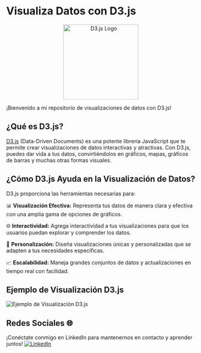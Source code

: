# Visualiza Datos con D3.js

<p align="center">
  <img src="https://cdn.icon-icons.com/icons2/2415/PNG/512/djs_plain_logo_icon_146568.png" alt="D3.js Logo" width="200">
</p>

¡Bienvenido a mi repositorio de visualizaciones de datos con D3.js!

## ¿Qué es D3.js?

[D3.js](https://d3js.org/) (Data-Driven Documents) es una potente librería JavaScript que te permite crear visualizaciones de datos interactivas y atractivas. Con D3.js, puedes dar vida a tus datos, convirtiéndolos en gráficos, mapas, gráficos de barras y muchas otras formas visuales.

## ¿Cómo D3.js Ayuda en la Visualización de Datos?

D3.js proporciona las herramientas necesarias para:

📊 **Visualización Efectiva:** Representa tus datos de manera clara y efectiva con una amplia gama de opciones de gráficos.

🌐 **Interactividad:** Agrega interactividad a tus visualizaciones para que los usuarios puedan explorar y comprender los datos.

🎨 **Personalización:** Diseña visualizaciones únicas y personalizadas que se adapten a tus necesidades específicas.

📈 **Escalabilidad:** Maneja grandes conjuntos de datos y actualizaciones en tiempo real con facilidad.

## Ejemplo de Visualización D3.js

![Ejemplo de Visualización D3.js](https://pymstatic.com/9270/conversions/tipos-de-graficas-wide_webp.webp)

## Redes Sociales 🌐
¡Conéctate conmigo en LinkedIn para mantenernos en contacto y aprender juntos!
[![LinkedIn](https://img.shields.io/badge/LinkedIn-Juan%20Roberto%20Garc%C3%ADa%20G%C3%B3mez-blue)](https://www.linkedin.com/in/juan-roberto-garc%C3%ADa-g%C3%B3mez-41880b200/)
